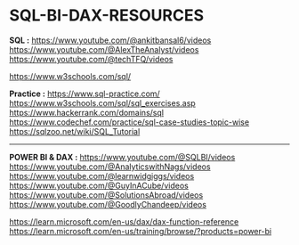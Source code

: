 # SQL-BI-DAX-RESOURCES


**SQL :**
https://www.youtube.com/@ankitbansal6/videos
https://www.youtube.com/@AlexTheAnalyst/videos
https://www.youtube.com/@techTFQ/videos

https://www.w3schools.com/sql/

**Practice :**
https://www.sql-practice.com/
https://www.w3schools.com/sql/sql_exercises.asp
https://www.hackerrank.com/domains/sql
https://www.codechef.com/practice/sql-case-studies-topic-wise
https://sqlzoo.net/wiki/SQL_Tutorial

-----------------------------------------------------------------------------------------------------------------------------

**POWER BI & DAX :**
https://www.youtube.com/@SQLBI/videos
https://www.youtube.com/@AnalyticswithNags/videos
https://www.youtube.com/@learnwidgiggs/videos
https://www.youtube.com/@GuyInACube/videos
https://www.youtube.com/@SolutionsAbroad/videos
https://www.youtube.com/@GoodlyChandeep/videos

https://learn.microsoft.com/en-us/dax/dax-function-reference
https://learn.microsoft.com/en-us/training/browse/?products=power-bi
